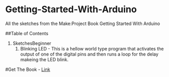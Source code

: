 Getting-Started-With-Arduino
============================

All the sketches from the Make:Project Book Getting Started With Arduino

##Table of Contents

1. SketchesBeginner
    1. Blinking LED - This is a hellow world type program that activates the output of one of the digital pins and then runs a loop for the delay makeing the LED blink. 

#Get The Book - [Link](http://www.amazon.com/Getting-Started-Arduino-Make-Projects/dp/B008SMKPW0#)
